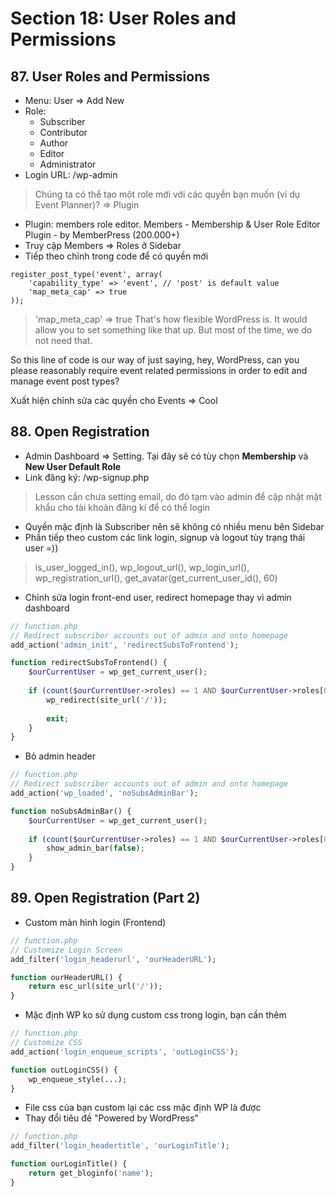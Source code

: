 # Section 18: User Roles and Permissions
## 87. User Roles and Permissions
- Menu: User => Add New
- Role:
    - Subscriber
    - Contributor
    - Author
    - Editor
    - Administrator
- Login URL: /wp-admin

> Chúng ta có thể tạo một role mới với các quyền bạn muốn (ví dụ Event Planner)? => Plugin

- Plugin: members role editor. Members - Membership & User Role Editor Plugin - by MemberPress (200.000+)
- Truy cập Members => Roles ở Sidebar
- Tiếp theo chỉnh trong code để có quyền mới

```
register_post_type('event', array(
    'capability_type' => 'event', // 'post' is default value
    'map_meta_cap' => true
));
```
>  'map_meta_cap' => true
That's how flexible WordPress is. It would allow you to set something like that up. But most of the time, we do not need that.

So this line of code is our way of just saying, hey, WordPress, can you please reasonably require event related permissions in order to edit and manage event post types?

Xuất hiện chỉnh sửa các quyền cho Events => Cool

## 88. Open Registration

- Admin Dashboard => Setting. Tại đây sẽ có tùy chọn **Membership** và **New User Default Role**
- Link đăng ký: /wp-signup.php
> Lesson cần chưa setting email, do đó tạm vào admin để cập nhật mật khẩu cho tài khoản đăng kí để có thể login

- Quyền mặc định là Subscriber nên sẽ không có nhiều menu bên Sidebar
- Phần tiếp theo custom các link login, signup và logout tùy trạng thái user =))
> is_user_logged_in(), wp_logout_url(), wp_login_url(), wp_registration_url(), get_avatar(get_current_user_id(), 60)
- Chỉnh sửa login front-end user, redirect homepage thay vì admin dashboard
```PHP
// function.php
// Redirect subscriber accounts out of admin and onto homepage
add_action('admin_init', 'redirectSubsToFrontend');

function redirectSubsToFrontend() {
    $ourCurrentUser = wp_get_current_user();
    
    if (count($ourCurrentUser->roles) == 1 AND $ourCurrentUser->roles[0] == 'subscriber') {
        wp_redirect(site_url('/'));
        
        exit;
    }
}
```
- Bỏ admin header
```PHP
// function.php
// Redirect subscriber accounts out of admin and onto homepage
add_action('wp_loaded', 'noSubsAdminBar');

function noSubsAdminBar() {
    $ourCurrentUser = wp_get_current_user();
    
    if (count($ourCurrentUser->roles) == 1 AND $ourCurrentUser->roles[0] == 'subscriber') {
        show_admin_bar(false);
    }
}
```

## 89. Open Registration (Part 2)
- Custom màn hình login (Frontend)
```PHP
// function.php
// Customize Login Screen
add_filter('login_headerurl', 'ourHeaderURL');

function ourHeaderURL() {
    return esc_url(site_url('/'));
}
```
- Mặc định WP ko sử dụng custom css trong login, bạn cần thêm
```PHP
// function.php
// Customize CSS
add_action('login_enqueue_scripts', 'outLoginCSS');

function outLoginCSS() {
    wp_enqueue_style(...);
}
```
- File css của bạn custom lại các css mặc định WP là được
- Thay đổi tiêu đề "Powered by WordPress"
```php
// function.php
add_filter('login_headertitle', 'ourLoginTitle');

function ourLoginTitle() {
    return get_bloginfo('name');
}
```
